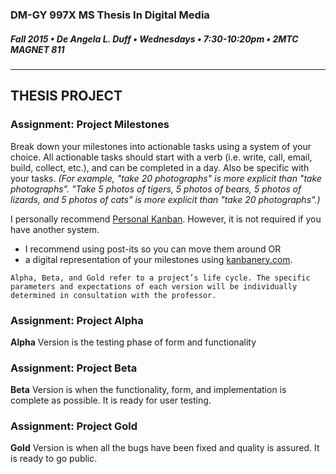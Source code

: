 ### DM-GY 997X MS Thesis In Digital Media
##### Fall 2015 • De Angela L. Duff • Wednesdays • 7:30-10:20pm • 2MTC MAGNET 811 

---

## THESIS PROJECT

### Assignment: Project Milestones
Break down your milestones into actionable tasks using a system of your choice. All actionable tasks should start with a verb (i.e. write, call, email, build, collect, etc.), and can be completed in a day. Also be specific with your tasks. *(For example, "take 20 photographs" is more explicit than "take photographs". "Take 5 photos of tigers, 5 photos of bears, 5 photos of lizards, and 5 photos of cats" is more explicit than "take 20 photographs".)*

I personally recommend <a href="http://personalkanban.com" target="_blank">Personal Kanban</a>. However, it is not required if you have another system.
<ul>
<li>I recommend using post-its so you can move them around
OR</li>
<li>a digital representation of your milestones using <a href="http://kanbanery.com" target="_blank">kanbanery.com</a>.</li>
</ul>

    Alpha, Beta, and Gold refer to a project’s life cycle. The specific parameters and expectations of each version will be individually determined in consultation with the professor.

### Assignment: Project Alpha
<strong>Alpha</strong> Version is the testing phase of form and functionality

### Assignment: Project Beta 
<strong>Beta</strong> Version is when the functionality, form, and implementation is complete as possible. It is ready for user testing.

### Assignment: Project Gold
<strong>Gold</strong> Version is when all the bugs have been fixed and quality is assured. It is ready to go public.







